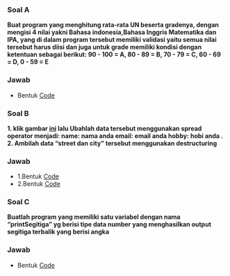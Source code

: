 ### Soal A
**Buat program yang menghitung rata-rata UN beserta gradenya, dengan mengisi 4 nilai yakni Bahasa indonesia,Bahasa Inggris Matematika dan IPA, yang di dalam program tersebut memiliki validasi yaitu semua nilai tersebut harus diisi dan juga untuk grade memiliki kondisi dengan ketentuan sebagai berikut: 90 - 100 = A, 80 - 89 = B, 70 - 79 = C, 60 - 69 = D, 0 - 59 = E**

### Jawab
 * Bentuk [Code](https://playcode.io/735600/)

### Soal B
**1. klik gambar [ini](https://res.cloudinary.com/devloops7/image/upload/v1612761431/chunin/screenshot-docs.google.com-2021.02.08-12_14_19_byiobb.png) lalu Ubahlah data tersebut menggunakan spread operator menjadi: name: nama anda email: email anda hobby: hobi anda . 2. Ambilah data “street dan city” tersebut menggunakan destructuring**

### Jawab
 * 1.Bentuk [Code](https://playcode.io/736091/)
 * 2.Bentuk [Code](https://playcode.io/736133/)

### Soal C 
**Buatlah program yang memiliki satu variabel dengan nama “printSegitiga” yg berisi tipe data number yang menghasilkan output segitiga terbalik yang berisi angka**

### Jawab 
 * Bentuk [Code](https://playcode.io/736248/)

